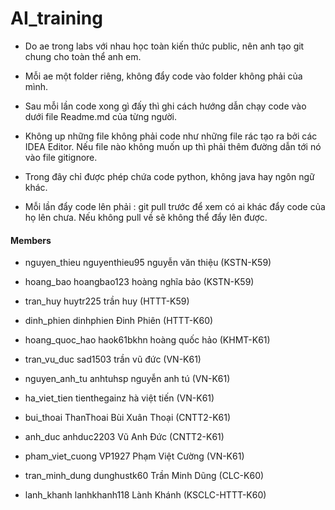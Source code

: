 # AI_training
- Do ae trong labs với nhau học toàn kiến thức public, nên anh tạo git chung cho toàn thể anh em.
- Mỗi ae một folder riêng, không đẩy code vào folder không phải của mình.
- Sau mỗi lần code xong gì đấy thì ghi cách hướng dẫn chạy code vào dưới file Readme.md của từng người.
- Không up những file không phải code như những file rác tạo ra bởi các IDEA Editor. Nếu file nào không muốn up thì phải thêm đường dẫn tới nó vào file gitignore.
- Trong đây chỉ được phép chứa code python, không java hay ngôn ngữ khác.

- Mỗi lần đẩy code lên phải : git pull trước để xem có ai khác đẩy code của họ lên chưa.
Nếu không pull về sẽ không thể đẩy lên được.

#### Members 
- nguyen_thieu        nguyenthieu95   nguyễn văn thiệu (KSTN-K59)
- hoang_bao           hoangbao123     hoàng nghĩa bảo (KSTN-K59)
- tran_huy            huytr225        trần huy (HTTT-K59)
- dinh_phien          dinhphien       Đinh Phiên (HTTT-K60)

- hoang_quoc_hao      haok61bkhn      hoàng quốc hảo (KHMT-K61)
- tran_vu_duc         sad1503         trần vũ đức (VN-K61)
- nguyen_anh_tu       anhtuhsp        nguyễn anh tú (VN-K61)
- ha_viet_tien        tienthegainz    hà việt tiến (VN-K61)
- bui_thoai           ThanThoai       Bùi Xuân Thoại (CNTT2-K61)
- anh_duc             anhduc2203      Vũ Anh Đức (CNTT2-K61) 
- pham_viet_cuong     VP1927          Phạm Việt Cường (VN-K61)
- tran_minh_dung      dunghustk60     Trần Minh Dũng (CLC-K60)
- lanh_khanh          lanhkhanh118    Lành Khánh (KSCLC-HTTT-K60)


